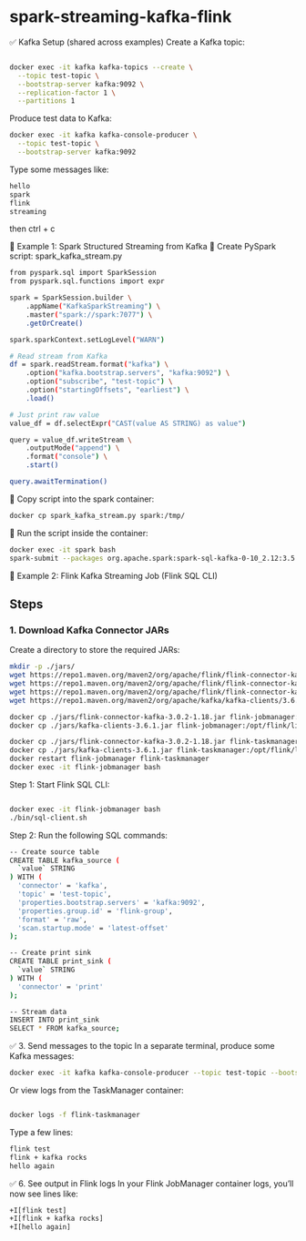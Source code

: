 # spark-streaming-kafka-flink

✅ Kafka Setup (shared across examples)
Create a Kafka topic:
```bash

docker exec -it kafka kafka-topics --create \
  --topic test-topic \
  --bootstrap-server kafka:9092 \
  --replication-factor 1 \
  --partitions 1
```
Produce test data to Kafka:
```bash
docker exec -it kafka kafka-console-producer \
  --topic test-topic \
  --bootstrap-server kafka:9092
```
Type some messages like:
```bash
hello
spark
flink
streaming
```
then ctrl + c

🧪 Example 1: Spark Structured Streaming from Kafka
🔸 Create PySpark script: spark_kafka_stream.py
```bash
from pyspark.sql import SparkSession
from pyspark.sql.functions import expr

spark = SparkSession.builder \
    .appName("KafkaSparkStreaming") \
    .master("spark://spark:7077") \
    .getOrCreate()

spark.sparkContext.setLogLevel("WARN")

# Read stream from Kafka
df = spark.readStream.format("kafka") \
    .option("kafka.bootstrap.servers", "kafka:9092") \
    .option("subscribe", "test-topic") \
    .option("startingOffsets", "earliest") \
    .load()

# Just print raw value
value_df = df.selectExpr("CAST(value AS STRING) as value")

query = value_df.writeStream \
    .outputMode("append") \
    .format("console") \
    .start()

query.awaitTermination()
```

🔸 Copy script into the spark container:
```bash
docker cp spark_kafka_stream.py spark:/tmp/
```

🔸 Run the script inside the container:
```bash
docker exec -it spark bash
spark-submit --packages org.apache.spark:spark-sql-kafka-0-10_2.12:3.5.0 /tmp/spark_kafka_stream.py
```

🧪 Example 2: Flink Kafka Streaming Job (Flink SQL CLI)
## Steps

### 1. Download Kafka Connector JARs

Create a directory to store the required JARs:

```bash
mkdir -p ./jars/
wget https://repo1.maven.org/maven2/org/apache/flink/flink-connector-kafka/1.18.0/flink-connector-kafka-1.18.0.jar -P ./jars/
wget https://repo1.maven.org/maven2/org/apache/flink/flink-connector-kafka/3.0.1/flink-connector-kafka-3.0.1.jar -P ./jars/
wget https://repo1.maven.org/maven2/org/apache/flink/flink-connector-kafka/3.0.2-1.18/flink-connector-kafka-3.0.2-1.18.jar -P ./jars/
wget https://repo1.maven.org/maven2/org/apache/kafka/kafka-clients/3.6.1/kafka-clients-3.6.1.jar -P ./jars/

docker cp ./jars/flink-connector-kafka-3.0.2-1.18.jar flink-jobmanager:/opt/flink/lib/
docker cp ./jars/kafka-clients-3.6.1.jar flink-jobmanager:/opt/flink/lib/

docker cp ./jars/flink-connector-kafka-3.0.2-1.18.jar flink-taskmanager:/opt/flink/lib/
docker cp ./jars/kafka-clients-3.6.1.jar flink-taskmanager:/opt/flink/lib/
docker restart flink-jobmanager flink-taskmanager
docker exec -it flink-jobmanager bash
```
Step 1: Start Flink SQL CLI:
```bash

docker exec -it flink-jobmanager bash
./bin/sql-client.sh
```

Step 2: Run the following SQL commands:
```bash
-- Create source table
CREATE TABLE kafka_source (
  `value` STRING
) WITH (
  'connector' = 'kafka',
  'topic' = 'test-topic',
  'properties.bootstrap.servers' = 'kafka:9092',
  'properties.group.id' = 'flink-group',
  'format' = 'raw',
  'scan.startup.mode' = 'latest-offset'
);

-- Create print sink
CREATE TABLE print_sink (
  `value` STRING
) WITH (
  'connector' = 'print'
);

-- Stream data
INSERT INTO print_sink
SELECT * FROM kafka_source;
```
✅ 3. Send messages to the topic
In a separate terminal, produce some Kafka messages:
```bash
docker exec -it kafka kafka-console-producer --topic test-topic --bootstrap-server kafka:9092
```
Or view logs from the TaskManager container:

```bash

docker logs -f flink-taskmanager
```
Type a few lines:
```bash
flink test
flink + kafka rocks
hello again
```
✅ 6. See output in Flink logs
In your Flink JobManager container logs, you’ll now see lines like:
```bash
+I[flink test]
+I[flink + kafka rocks]
+I[hello again]
```
